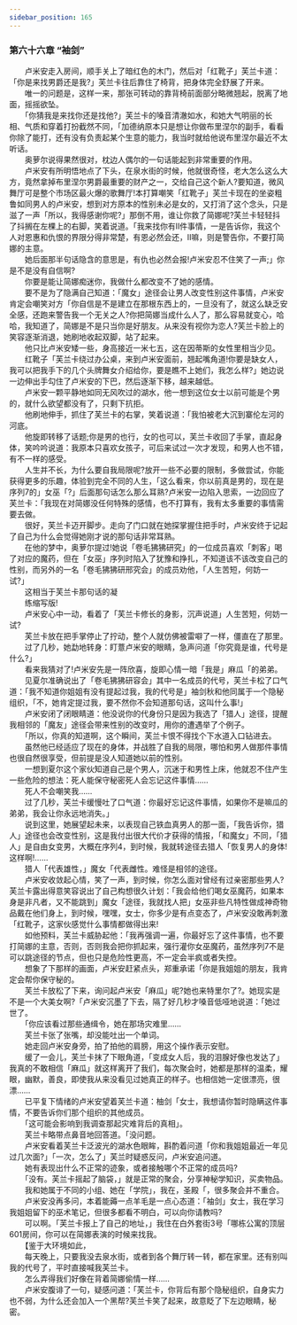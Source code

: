 ```yaml
---
sidebar_position: 165
---
```

### 第六十六章 “袖剑”  


　　卢米安走入房间，顺手关上了暗红色的木门，然后对「红靴子」芙兰卡道：「你是来找男爵还是我?」芙兰卡往后靠住了椅背，把身体完全舒展了开来。  
　　唯一的问题是，这样一来，那张可转动的靠背椅前面部分略微翘起，脱离了地面，摇摇欲坠。  
　　「你猜我是来找你还是找他?」芙兰卡的嗓音清澈如水，和她大气明丽的长相、气质和穿着打扮截然不同，「加德纳原本只是想让你做布里涅尔的副手，看看你除了能打，还有没有负责起某个生意的能力，我当时就给他说布里涅尔最近不太听话。  
　　奥萝尔说得果然很对，枕边人偶尔的一句话能起到非常重要的作用。  
　　卢米安有所明悟地点了下头，在泉水街的时候，他就很奇怪，老大怎么这么大方，竟然拿掉布里涅尔男爵最重要的财产之一，交给自己这个新人?要知道，微风舞厅可是整个市场区最火爆的歌舞厅!本打算嘲笑「红靴子」芙兰卡现在的坐姿粗鲁如同男人的卢米安，想到对方原本的性别未必是女的，又打消了这个念头，只是滋了一声「所以，我得感谢你呢?」那倒不用，谁让你救了简娜呢?芙兰卡轻轻抖了抖搁在左棵上的右脚，笑着说道。「我来找你有II件事情，一是告诉你，我这个人对恩惠和仇恨的界限分得非常楚，有恩必然会还，II嘛，则是警告你，不要打简娜的主意。  
　　她后面那半句话隐含的意思是，有仇也必然会报!卢米安忍不住笑了一声;」你是不是没有自信啊?  
　　你要是能让简娜痴迷你，我做什么都改变不了她的感情。  
　　要不是为了隐满自己知道：「魔女」途径会让男人改变性别这件事情，卢米安肯定会嘲笑对方「你自信是不是建立在那根东西上的，一旦没有了，就这么缺乏安全感，还跑来警告我一个无关之人?你把简娜当成什么人了，那么容易就变心，哈哈，我知道了，简娜是不是只当你是好朋友。从来没有视你为恋人?芙兰卡脸上的笑容逐渐消退，她刷地收起双脚，站了起来。  
　　他只比卢米安矮一些，身高接近一米七五，这在因蒂斯的女性里相当少见。  
　　红靴子「芙兰卡绕过办公桌，来到卢米安面前，翘起嘴角道!你要是缺女人，我可以把我手下的几个头牌舞女介绍给你，要是瞧不上她们，我怎么样?」她边说一边伸出手勾住了卢米安的下巴，然后逐渐下移，越来越低。  
　　卢米安一颗平静地如同无风吹过的湖水，他一想到这位女士以前可能是个男的，就什么欲望都没有了，只剩下抗拒。  
　　他刷地伸手，抓住了芙兰卡的右掌，笑着说道：「我怕被老大沉到寨伦左河的河底。  
　　他旋即转移了话题;你是男的也行，女的也可以，芙兰卡收回了手掌，直起身体，笑吟吟说道：我原本只喜欢女孩子，可后来试过一次才发现，和男人也不错，有不一样的感受。  
　　人生并不长，为什么要自我局限呢?放开一些不必要的限制，多做尝试，你能获得更多的乐趣，体验到完全不同的人生，「这么看来，你以前真是男的，现在是序列7的」女巫「?」后面那句话怎么那么耳熟?卢米安一边陷入思索，一边回应了芙兰卡：「我现在对简娜没任何特殊的感情，也不打算有，我有太多重要的事情需要去做。  
　　很好，芙兰卡迈开脚步。走向了门口就在她探掌握住把手时，卢米安终于记起了自己为什么会觉得她刚才说的那句话非常耳熟。  
　　在他的梦中，奥萝尔提过!她说「卷毛狒狒研究」的一位成员喜欢「刺客」喝了对应的魔药，但在「女巫」序列时陷入了犹豫和挣扎，不知道该不该改变自己的性别，而另外的一名「卷毛狒狒研邢究会」的成员劝他，「人生苦短，何妨一试?」  
　　这相当于芙兰卡那句话的凝  
　　练缩写版!  
　　卢米安心中一动，看着了「芙兰卡修长的身影，沉声说道」人生苦短，何妨一试?  
　　芙兰卡放在把手掌停止了拧动，整个人就仿佛被雷噼了一样，僵直在了那里。  
　　过了几秒，她勐地转身：盯薏卢米安的眼睛，急声问道「你究竟是谁，代号是什么?」  
　　看来我猜对了!卢米安先是一阵欣喜，旋即心情一暗「我是」麻瓜「的弟弟。  
　　见夏尔准确说出了「卷毛狒狒研容会」其中一名成员的代号，芙兰卡松了口气道：「我不知道你姐姐有没有提起过我，我的代号是」袖剑秋和他同属于一个隐秘组织，「不，她肯定提过我，要不然你不会知道那句话，这叫什么事!」  
　　卢米安闭了闭眼睛道：他没说你的代身份只是因为我选了「猎人」途径，提醒我相邻的「魔友」途径会带来性别的改变时，用你的遭遇举了个例子。  
　　「所以，你真的知道啊，这个瞬间，芙兰卡恨不得找个下水道入口钻进去。  
　　虽然他已经适应了现在的身体，并战胜了自我的局限，哪怕和男人做那件事情也很自然很享受，但前提是没人知道她以前的性别。  
　　一想到夏尔这个家伙知道自己是个男人，沉迷于和男性上床，他就忍不住产生一些危险的想法：死人能保守秘密死人会忘记这件事情……  
　　死人不会嘲笑我……  
　　过了几秒，芙兰卡缓慢吐了口气道：你最好忘记这件事情，如果你不是嘛瓜的弟弟，我会让你永远地消失。」  
　　说到这里，她展望起未来，以表现自己铁血真男人的那一面，「我告诉你，猎人」途径也会改变性别，这是我付出很大代价才获得的情报，「和魔女」不同，「猎人」是自由女变男，大概在序列4，到时候，我就转途径去猎人「恢复男人的身体!这样啊!……  
　　猎人「代表雄性，」魔女「代表雌性。难怪是相邻的途径。  
　　卢米安收敛起心情，笑了一声，到时候，你怎么面对曾经有过亲密那些男人?芙兰卡露出得意笑容说出了自己构想很久计划：「我会给他们喝女巫魔药，如果本身是非凡者，又不能跳到」魔女「途径，我就找人把」女巫非些凡特性做成神奇物品戴在他们身上，到时候，嘿嘿，女士，你多少是有点变态了，卢米安没敢再刺激「红靴子，这家伙感觉什么事情都做得出来!  
　　如他预料，芙兰卡威胁起他：「我再强调一遍，你最好忘了这件事情，也不要打简娜的主意，否则，否则我会把你抓起来，强行灌你女巫魔药，虽然序列7不是可以跳途径的节点，但也只是危险性更高，不一定会半疯或者失控。  
　　想象了下那样的画面，卢米安赶紧点头，郑重承诺「你是我姐姐的朋友，我肯定会帮你保守秘的。  
　　芙兰卡放松了下来，询问起卢米安「麻瓜」呢?她也来特里尔了?。她现实是不是一个大美女啊?「卢米安沉墨了下去，隔了好几秒才嗓音低哑地说道：「她过世了。  
　　「你应该看过那些通缉令，她在那场灾难里……  
　　芙兰卡张了张嘴，却没能吐出一个单词。  
　　她走回卢米安身旁，拍了拍他的肩膀，用这个操作表示安慰。  
　　缓了一会儿，芙兰卡抹了下眼角道，「变成女人后，我的泪腺好像也发达了」我真的不敢相信「麻瓜」就这样离开了我们，每次聚会时，她都是那样的温柔，耀眼，幽默，善良，即使我从来没看见过她真正的样子。也相信她一定很漂亮，很漂……  
　　已平复下情绪的卢米安望着芙兰卡道：柚剑「女士，我想请你暂时隐瞒这件事情，不要告诉你们那个组织的其他成员。  
　　「这可能会影响到我调查那起灾难背后的真相」。  
　　芙兰卡略带点鼻音地回答道。「没问题。  
　　卢米安看着芙兰卡泛波光的湖水色眼眸，斟酌着问道「你和我姐姐最近一年见过几次面?」「一次，怎么了」芙兰时疑惑反问，卢米安追问道。  
　　她有表现出什么不正常的迹象，或者接触哪个不正常的成员吗?  
　　「没有。芙兰卡摇起了脑袋，」就是正常的聚会，分享神秘学知识，买卖物品。  
　　我和她属于不同的小组、她在「学院」，我在，圣殿「，很多聚会并不重合。  
　　卢米安没再多问，本着能薅一点羊毛是一点心态道：「袖剑」女士，我在学习我姐姐留下的巫术笔记，但很多都看不明白，可以向你请教吗?  
　　可以啊。「芙兰卡报上了自己的地址，」我住在白外套街3号「哪栋公寓的顶层601房间，你可以在简娜表演的时候来找我。  
　　【鉴于大环境如此，  
　　每天晚上，只要我没去泉水街，或者到各个舞厅转一转，都在家里。还有别叫我的代号了，平时直接喊我芙兰卡。  
　　怎么弄得我们好像在背着简娜偷情一样……  
　　卢米安腹诽了一句，疑感问道：「芙兰卡，你背后有那个隐秘组织，自身实力也不弱，为什么还会加入一个黑帮?芙兰卡笑了起来，故意眨了下左边眼睛，秘密。  
